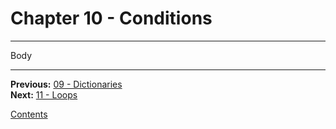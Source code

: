 # Chapter 10 - Conditions

---

Body

---

**Previous:** [09 - Dictionaries](./09-dictionaries.md)  
**Next:** [11 - Loops](./11-loops.md)

[Contents](./readme.md)